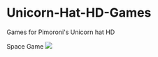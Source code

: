# Unicorn-Hat-HD-Games
Games for Pimoroni's Unicorn hat HD

Space Game
![](https://kenjaraskits.files.wordpress.com/2018/05/space1.gif)
